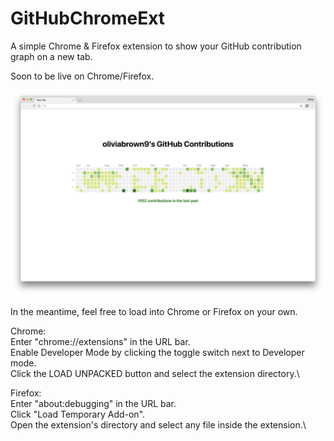 # GitHubChromeExt
A simple Chrome & Firefox extension to show your GitHub contribution graph on a new tab.

Soon to be live on Chrome/Firefox.

![Screenshot](Screenshots/one.png?raw=true "Screenshot")

In the meantime, feel free to load into Chrome or Firefox on your own.

Chrome:\
Enter "chrome://extensions" in the URL bar.\
Enable Developer Mode by clicking the toggle switch next to Developer mode.\
Click the LOAD UNPACKED button and select the extension directory.\

Firefox:\
Enter "about:debugging" in the URL bar.\
Click "Load Temporary Add-on".\
Open the extension's directory and select any file inside the extension.\




